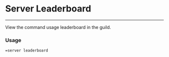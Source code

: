 # Server Leaderboard
---
View the command usage leaderboard in the guild.

### Usage
```
=server leaderboard
```
